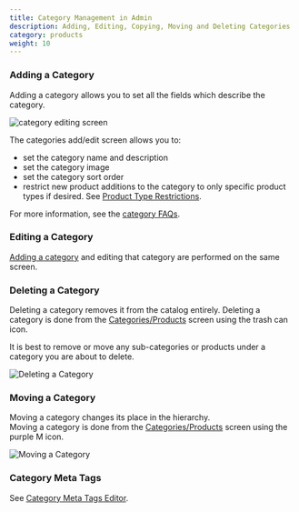 ```yaml
---
title: Category Management in Admin 
description: Adding, Editing, Copying, Moving and Deleting Categories 
category: products
weight: 10
---
```


### Adding a Category 

Adding a category allows you to set all the fields which describe the category. 

![category editing screen](/images/category_edit.png)

The categories add/edit screen allows you to:

- set the category name and description
- set the category image
- set the category sort order 
- restrict new product additions to the category to only specific product types if desired.  See [Product Type Restrictions](/user/products/category_product_type_restrict/). 

For more information, see the [category FAQs](/user/products/). 

### Editing a Category

[Adding a category](/user/products/category_management_admin/#adding-a-category) and editing that category are performed on the same screen. 

### Deleting a Category 
Deleting a category removes it from  the catalog entirely. 
Deleting a category is done from the [Categories/Products](/user/admin_pages/catalog/categories_products/) screen using the trash can icon. 

It is best to remove or move any sub-categories or products under a category you are about to delete. 

![Deleting a Category](/images/delete_category_sidebar.png)

### Moving a Category 
Moving a category changes its place in the hierarchy.  
Moving a category is done from the [Categories/Products](/user/admin_pages/catalog/categories_products/) screen using the purple M icon. 

![Moving a Category](/images/move_category_sidebar.png)

### Category Meta Tags 
See [Category Meta Tags Editor](/user/admin_pages/catalog/categories_meta_tags_editor/).

